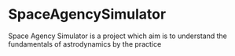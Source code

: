 # SpaceAgencySimulator
Space Agency Simulator is a project which aim is to understand the fundamentals of astrodynamics by the practice
